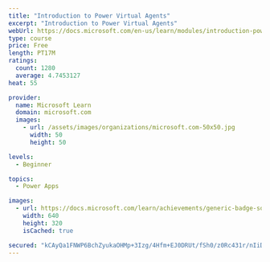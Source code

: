 ```yaml
---
title: "Introduction to Power Virtual Agents"
excerpt: "Introduction to Power Virtual Agents"
webUrl: https://docs.microsoft.com/en-us/learn/modules/introduction-power-virtual-agents/
type: course
price: Free
length: PT17M
ratings:
  count: 1280
  average: 4.7453127
heat: 55

provider:
  name: Microsoft Learn
  domain: microsoft.com
  images:
    - url: /assets/images/organizations/microsoft.com-50x50.jpg
      width: 50
      height: 50

levels:
  - Beginner

topics:
  - Power Apps

images:
  - url: https://docs.microsoft.com/learn/achievements/generic-badge-social.png
    width: 640
    height: 320
    isCached: true

secured: "kCAyQa1FNWP6BchZyukaOHMp+3Izg/4Hfm+EJ0DRUt/fSh0/z0Rc431r/nIiDMCmKIeltb5MmFvdvMFsR+qMtJePEGNH71nwG0O8kbfHttvhvcNM7K4N+2D80H920RC03qptt7eAjChJ5q1uT2samKmZrNWE+dPe7/+jXUNAyAaxhD7gkzEKX+dvZQV0/qBs3NdNhYTyW2rBc2jM+yNNSl+HUKbeLhekR82w3VrGZxJLAiQAAxr0zNilvoCccKafTV3o4yjYdbyHZUWCYMtnSh5ZiI0BXeNvOc7Hp15fVhEsDMWiPeKXNGtuLkHxH9YqqB3es+CDX9lut6a2UAbqzyeLHnNrYFsVOK4v7zNZwO06j5idVkMyA+4pfbuYHblqqZrX4OV5G4a3l4CQ40UsPBcX3S7Fs7r1o5MjsaSxTLM=;jd8cDWlGSqPpCXRb0oFXlQ=="
---
```


